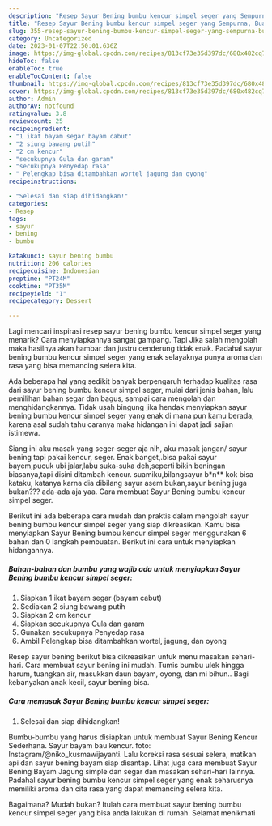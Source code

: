 ```yaml
---
description: "Resep Sayur Bening bumbu kencur simpel seger yang Sempurna, Buat Buka Puasa Lezat Sekali"
title: "Resep Sayur Bening bumbu kencur simpel seger yang Sempurna, Buat Buka Puasa Lezat Sekali"
slug: 355-resep-sayur-bening-bumbu-kencur-simpel-seger-yang-sempurna-buat-buka-puasa-lezat-sekali
category: Uncategorized
date: 2023-01-07T22:50:01.636Z
image: https://img-global.cpcdn.com/recipes/813cf73e35d397dc/680x482cq70/sayur-bening-bumbu-kencur-simpel-seger-foto-resep-utama.jpg
hideToc: false
enableToc: true
enableTocContent: false
thumbnail: https://img-global.cpcdn.com/recipes/813cf73e35d397dc/680x482cq70/sayur-bening-bumbu-kencur-simpel-seger-foto-resep-utama.jpg
cover: https://img-global.cpcdn.com/recipes/813cf73e35d397dc/680x482cq70/sayur-bening-bumbu-kencur-simpel-seger-foto-resep-utama.jpg
author: Admin
authorAv: notfound
ratingvalue: 3.8
reviewcount: 25
recipeingredient:
- "1 ikat bayam segar bayam cabut"
- "2 siung bawang putih"
- "2 cm kencur"
- "secukupnya Gula dan garam"
- "secukupnya Penyedap rasa"
- " Pelengkap bisa ditambahkan wortel jagung dan oyong"
recipeinstructions:

- "Selesai dan siap dihidangkan!"
categories:
- Resep
tags:
- sayur
- bening
- bumbu

katakunci: sayur bening bumbu 
nutrition: 206 calories
recipecuisine: Indonesian
preptime: "PT24M"
cooktime: "PT35M"
recipeyield: "1"
recipecategory: Dessert

---
```



Lagi mencari inspirasi resep sayur bening bumbu kencur simpel seger yang menarik? Cara menyiapkannya sangat gampang. Tapi Jika salah mengolah maka hasilnya akan hambar dan justru cenderung tidak enak. Padahal sayur bening bumbu kencur simpel seger yang enak selayaknya punya aroma dan rasa yang bisa memancing selera kita.


Ada beberapa hal yang sedikit banyak berpengaruh terhadap kualitas rasa dari sayur bening bumbu kencur simpel seger, mulai dari jenis bahan, lalu pemilihan bahan segar dan bagus, sampai cara mengolah dan menghidangkannya. Tidak usah bingung jika hendak menyiapkan sayur bening bumbu kencur simpel seger yang enak di mana pun kamu berada, karena asal sudah tahu caranya maka hidangan ini dapat jadi sajian istimewa.

Siang ini aku masak yang seger-seger aja nih, aku masak jangan/ sayur bening tapi pakai kencur, seger. Enak banget,.bisa pakai sayur bayem,pucuk ubi jalar,labu suka-suka deh,seperti bikin beningan biasanya,tapi disini ditambah kencur. suamiku,bilangsayur b*n** kok bisa kataku, katanya karna dia dibilang sayur asem bukan,sayur bening juga bukan??? ada-ada aja yaa. Cara membuat Sayur Bening bumbu kencur simpel seger.


Berikut ini ada beberapa cara mudah dan praktis dalam mengolah sayur bening bumbu kencur simpel seger yang siap dikreasikan. Kamu bisa menyiapkan Sayur Bening bumbu kencur simpel seger menggunakan 6 bahan dan 0 langkah pembuatan. Berikut ini cara untuk menyiapkan hidangannya.

<!--inarticleads1-->

##### Bahan-bahan dan bumbu yang wajib ada untuk menyiapkan Sayur Bening bumbu kencur simpel seger:

1. Siapkan 1 ikat bayam segar (bayam cabut)
1. Sediakan 2 siung bawang putih
1. Siapkan 2 cm kencur
1. Siapkan secukupnya Gula dan garam
1. Gunakan secukupnya Penyedap rasa
1. Ambil  Pelengkap bisa ditambahkan wortel, jagung, dan oyong


Resep sayur bening berikut bisa dikreasikan untuk menu masakan sehari-hari. Cara membuat sayur bening ini mudah. Tumis bumbu ulek hingga harum, tuangkan air, masukkan daun bayam, oyong, dan mi bihun.. Bagi kebanyakan anak kecil, sayur bening bisa. 

<!--inarticleads2-->

##### Cara memasak Sayur Bening bumbu kencur simpel seger:


1. Selesai dan siap dihidangkan!

Bumbu-bumbu yang harus disiapkan untuk membuat Sayur Bening Kencur Sederhana. Sayur bayam bau kencur. foto: Instagram/@niko_kusmawijayanti. Lalu koreksi rasa sesuai selera, matikan api dan sayur bening bayam siap disantap. Lihat juga cara membuat Sayur Bening Bayam Jagung simple dan segar dan masakan sehari-hari lainnya. Padahal sayur bening bumbu kencur simpel seger yang enak seharusnya memiliki aroma dan cita rasa yang dapat memancing selera kita. 

Bagaimana? Mudah bukan? Itulah cara membuat sayur bening bumbu kencur simpel seger yang bisa anda lakukan di rumah. Selamat menikmati
